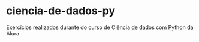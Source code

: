 # ciencia-de-dados-py
Exercícios realizados durante do curso de Ciência de dados com Python da Alura 
